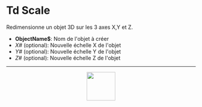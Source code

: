 # Td Scale
Redimensionne un objet 3D sur les 3 axes X,Y et Z.
- **ObjectName&dollar;**: Nom de l'objet à créer
- _X#_ (optional): Nouvelle échelle X de l'objet
- _Y#_ (optional): Nouvelle échelle Y de l'objet
- _Z#_ (optional): Nouvelle échelle Z de l'objet
---
<p align="center"><img valign="middle" width="76px" src="https://drive.google.com/uc?export=view&id=1c2KO0LJpvMS9X9CAGV6dOfciR7OWhdKA" /></p>